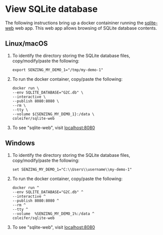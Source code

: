 # View SQLite database

The following instructions bring up a docker containiner running the
[sqlite-web](https://github.com/coleifer/sqlite-web)
web app.
This web app allows browsing of SQLite database contents.

## Linux/macOS

1. To identify the directory storing the SQLite database files,
   copy/modify/paste the following:

   ```console
   export SENZING_MY_DEMO_1="/tmp/my-demo-1"
   ```

1. To run the docker container,
   copy/paste the following:

   ```console
   docker run \
   --env SQLITE_DATABASE="G2C.db" \
   --interactive \
   --publish 8080:8080 \
   --rm \
   --tty \
   --volume ${SENZING_MY_DEMO_1}:/data \
   coleifer/sqlite-web
   ```

1. To see "sqlite-web", visit
   [localhost:8080](http://localhost:8080)

## Windows

1. To identify the directory storing the SQLite database files,
   copy/modify/paste the following:

   ```console
   set SENZING_MY_DEMO_1="C:\\Users\\username\\my-demo-1"
   ```

1. To run the docker container,
   copy/paste the following:

   ```console
   docker run ^
   --env SQLITE_DATABASE="G2C.db" ^
   --interactive ^
   --publish 8080:8080 ^
   --rm ^
   --tty ^
   --volume  %SENZING_MY_DEMO_1%:/data ^
   coleifer/sqlite-web
   ```

1. To see "sqlite-web", visit
   [localhost:8080](http://localhost:8080)
